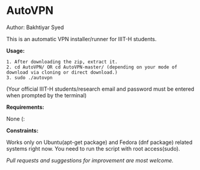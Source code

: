 # AutoVPN
Author: Bakhtiyar Syed

This is an automatic VPN installer/runner for IIIT-H students.


**Usage:**
```
1. After downloading the zip, extract it.
2. cd AutoVPN/ OR cd AutoVPN-master/ (depending on your mode of download via cloning or direct download.)
3. sudo ./autovpn
```

(Your official IIIT-H students/research email and password must be entered when prompted by the terminal)

**Requirements:**
>
None (:

**Constraints:**
>
Works only on Ubuntu(apt-get package) and Fedora (dnf package) related systems right now.
You need to run the script with root access(sudo).



*Pull requests and suggestions for improvement are most welcome.*



